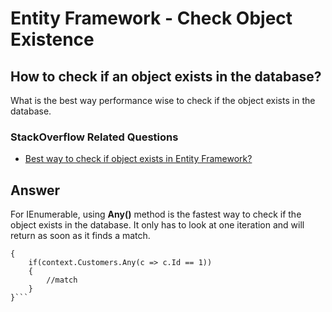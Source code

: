 # Entity Framework - Check Object Existence

## How to check if an object exists in the database?

What is the best way performance wise to check if the object exists in the database. 

### StackOverflow Related Questions

 - [Best way to check if object exists in Entity Framework?](https://stackoverflow.com/questions/1802286/best-way-to-check-if-object-exists-in-entity-framework)


## Answer

For IEnumerable<T>, using **Any()** method is the fastest way to check if the object exists in the database. It only has to look at one iteration and will return as soon as it finds a match.


```csharpusing (var context = new CustomerContext())
{
    if(context.Customers.Any(c => c.Id == 1))
    {
        //match
    }  
}```